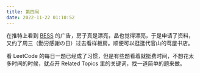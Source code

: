 ```yaml
---
title: 第四周
date: 2022-11-22 01:10:52
---
```

在推特上看到 [BESS](https://www.bess.jp/) 的广告，房子真是漂亮，晶也觉得漂亮，于是申请了资料，又约了周三（勤労感謝の日）过去看样板房。顺便可以逛逛代官山的茑屋书店。

看 LeetCode 的每日一题已经成了习惯，但是有些题看着就挺费时间，不想花太多时间的时候，就点开 Related Topics 里的关键词，找一道简单的题来做。